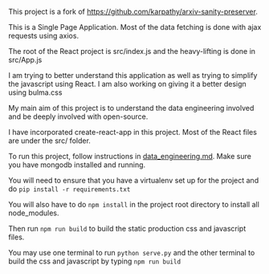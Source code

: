 This project is a fork of https://github.com/karpathy/arxiv-sanity-preserver.

This is a Single Page Application. Most of the data fetching is done with ajax requests using axios.

The root of the React project is src/index.js and the heavy-lifting is done in src/App.js

I am trying to better understand this application as well as trying to simplify the javascript using React. I am also working on giving it a better design using bulma.css



My main aim of this project is to understand the data engineering involved and be deeply involved with open-source.

I have incorporated create-react-app in this project. Most of the React files are under the src/ folder.

To run this project, follow instructions in [data_engineering.md](https://github.com/pranayaryal/arxiv-sanity-preserver/blob/pranay_features/data_engineering.md). Make sure you have mongodb installed and running.

You will need to ensure that you have a virtualenv set up for the project and do `pip install -r requirements.txt`

You will also have to do `npm install` in the project root directory to install all node_modules.

Then run `npm run build` to build the static production css and javascript files.

 You may use one terminal to run `python serve.py` and the other terminal to build the css and javascript by typing `npm run build`


